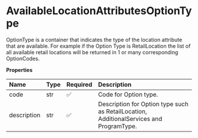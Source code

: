 # AvailableLocationAttributesOptionType

OptionType is a container that indicates the type of the location attribute that are available. For example if the Option Type is RetailLocation the list of all available retail locations will be returned in 1 or many corresponding OptionCodes.

**Properties**

| Name        | Type | Required | Description                                                                             |
| :---------- | :--- | :------- | :-------------------------------------------------------------------------------------- |
| code        | str  | ✅       | Code for Option type.                                                                   |
| description | str  | ✅       | Description for Option type such as RetailLocation, AdditionalServices and ProgramType. |

<!-- This file was generated by liblab | https://liblab.com/ -->
